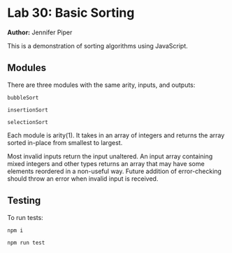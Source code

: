 Lab 30: Basic Sorting
===

**Author:** Jennifer Piper

This is a demonstration of sorting algorithms using JavaScript.

## Modules

There are three modules with the same arity, inputs, and outputs:

```bubbleSort```

```insertionSort```

```selectionSort```

Each module is arity(1). It takes in an array of integers and returns the array sorted in-place from smallest to largest.

Most invalid inputs return the input unaltered. An input array containing mixed integers and other types returns an array that may have some elements reordered in a non-useful way. Future addition of error-checking should throw an error when invalid input is received.

## Testing

To run tests:

```npm i```

```npm run test```

